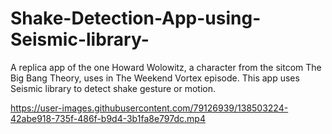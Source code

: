 # Shake-Detection-App-using-Seismic-library-
A replica app of the one Howard Wolowitz, a character from the sitcom The Big Bang Theory, uses in The Weekend Vortex episode.
This app uses Seismic library to detect shake gesture or motion.


https://user-images.githubusercontent.com/79126939/138503224-42abe918-735f-486f-b9d4-3b1fa8e797dc.mp4

